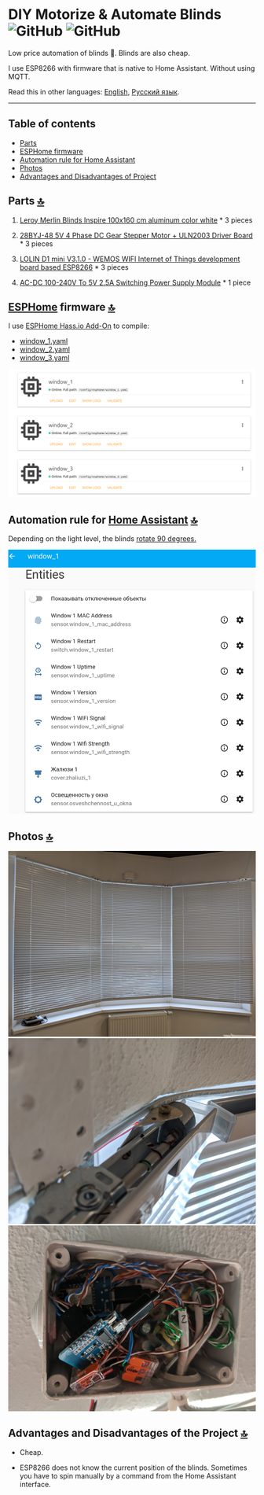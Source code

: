 # DIY Motorize & Automate Blinds ![GitHub](https://img.shields.io/github/license/empenoso/diy-cheap-automated-blinds) ![GitHub](https://img.shields.io/badge/labor%20hours-1%20day-orange)

Low price automation of blinds :electric_plug:. Blinds are also cheap.

I use ESP8266 with firmware that is native to Home Assistant. Without using MQTT.

Read this in other languages: [English](README.md), [Русский язык](README.ru.md).

_______________

## Table of contents
- [Parts](https://github.com/empenoso/diy-cheap-automated-blinds#parts-top)
- [ESPHome firmware](https://github.com/empenoso/diy-cheap-automated-blinds#esphome-firmware-top)
- [Automation rule for Home Assistant](https://github.com/empenoso/diy-cheap-automated-blinds#automation-rule-for-home-assistant-top)
- [Photos](https://github.com/empenoso/diy-cheap-automated-blinds#photos-top)
- [Advantages and Disadvantages of Project](https://github.com/empenoso/diy-cheap-automated-blinds#advantages-and-disadvantages-of-project-top)

## Parts [:top:](https://github.com/empenoso/diy-cheap-automated-blinds#diy-motorize--automate-blinds--)
1. [Leroy Merlin Blinds Inspire 100x160 cm aluminum color white](https://perm.leroymerlin.ru/product/zhalyuzi-inspire-100h160-sm-alyuminiy-cvet-belyy-16262144/) * 3 pieces

2. [28BYJ-48 5V 4 Phase DC Gear Stepper Motor + ULN2003 Driver Board](https://www.aliexpress.com/item/32896006818.html) * 3 pieces

3. [LOLIN D1 mini V3.1.0 - WEMOS WIFI Internet of Things development board based ESP8266](https://www.aliexpress.com/item/32529101036.html) * 3 pieces

4. [AC-DC 100-240V To 5V 2.5A Switching Power Supply Module](https://www.aliexpress.com/item/32898716031.html) * 1 piece

## [ESPHome](https://esphome.io/components/stepper/index.html) firmware [:top:](https://github.com/empenoso/diy-cheap-automated-blinds#diy-motorize--automate-blinds--)
 
I use [ESPHome Hass.io Add-On](https://github.com/esphome/hassio) to compile:
- [window_1.yaml](window_1.yaml)
- [window_2.yaml](window_2.yaml)
- [window_3.yaml](window_3.yaml)

![Home Assistant\ESPHome](ESPHome.png)

## Automation rule for [Home Assistant](https://www.home-assistant.io/docs/automation/) [:top:](https://github.com/empenoso/diy-cheap-automated-blinds#diy-motorize--automate-blinds--)

Depending on the light level, the blinds [rotate 90 degrees.](automations.yaml)

![Home Assistant\Integrations](Home%20Assistant_integrations.png)

## Photos [:top:](https://github.com/empenoso/diy-cheap-automated-blinds#diy-motorize--automate-blinds--)
![Photos](/IMG_20191026_101014.jpg)
![Photos](/IMG_20191026_101100.jpg)
![Photos](/IMG_20191026_103251.jpg)

## Advantages and Disadvantages of the Project [:top:](https://github.com/empenoso/diy-cheap-automated-blinds#diy-motorize--automate-blinds--)
+ Cheap.
- ESP8266 does not know the current position of the blinds. Sometimes you have to spin manually by a command from the Home Assistant interface.
